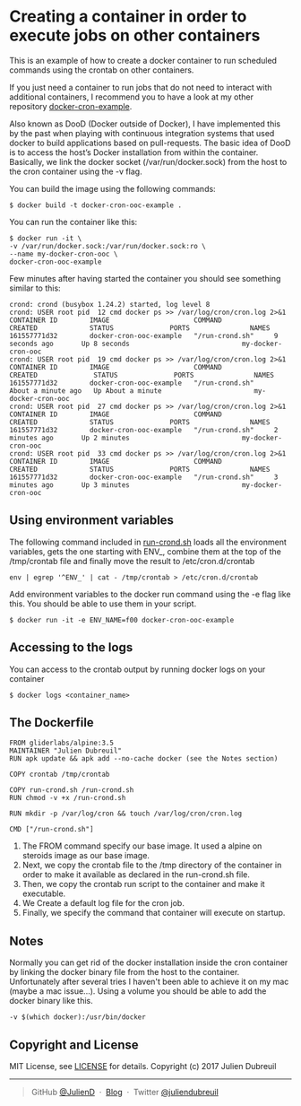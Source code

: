 # Creating a container in order to execute jobs on other containers

This is an example of how to create a docker container to run scheduled commands using the crontab on other containers.

If you just need a container to run jobs that do not need to interact with additional containers, I recommend you to have a look at my other repository [docker-cron-example](https://github.com/JulienD/docker-cron-example).

Also known as DooD (Docker outside of Docker), I have implemented this by the past when playing with continuous integration systems that used docker to build applications based on pull-requests. The basic idea of DooD is to access the host’s Docker installation from within the container. Basically, we link the docker socket (/var/run/docker.sock) from the host to the cron container using the -v flag.

You can build the image using the following commands:

```
$ docker build -t docker-cron-ooc-example .
```

You can run the container like this:

```
$ docker run -it \
-v /var/run/docker.sock:/var/run/docker.sock:ro \
--name my-docker-cron-ooc \
docker-cron-ooc-example
```

Few minutes after having started the container you should see something similar to this:

```
crond: crond (busybox 1.24.2) started, log level 8
crond: USER root pid  12 cmd docker ps >> /var/log/cron/cron.log 2>&1
CONTAINER ID        IMAGE                     COMMAND             CREATED             STATUS              PORTS               NAMES
161557771d32        docker-cron-ooc-example   "/run-crond.sh"     9 seconds ago       Up 8 seconds                            my-docker-cron-ooc
crond: USER root pid  19 cmd docker ps >> /var/log/cron/cron.log 2>&1
CONTAINER ID        IMAGE                     COMMAND             CREATED              STATUS              PORTS               NAMES
161557771d32        docker-cron-ooc-example   "/run-crond.sh"     About a minute ago   Up About a minute                       my-docker-cron-ooc
crond: USER root pid  27 cmd docker ps >> /var/log/cron/cron.log 2>&1
CONTAINER ID        IMAGE                     COMMAND             CREATED             STATUS              PORTS               NAMES
161557771d32        docker-cron-ooc-example   "/run-crond.sh"     2 minutes ago       Up 2 minutes                            my-docker-cron-ooc
crond: USER root pid  33 cmd docker ps >> /var/log/cron/cron.log 2>&1
CONTAINER ID        IMAGE                     COMMAND             CREATED             STATUS              PORTS               NAMES
161557771d32        docker-cron-ooc-example   "/run-crond.sh"     3 minutes ago       Up 3 minutes                            my-docker-cron-ooc
```

## Using environment variables

The following command included in [run-crond.sh](run-crond.sh) loads all the environment variables, gets the one starting with ENV_, combine them at the top of the /tmp/crontab file and finally move the result to /etc/cron.d/crontab

```
env | egrep '^ENV_' | cat - /tmp/crontab > /etc/cron.d/crontab
```

Add environment variables to the docker run command using the -e flag like this. You should be able to use them in your script.

```
$ docker run -it -e ENV_NAME=f00 docker-cron-ooc-example
```

## Accessing to the logs

You can access to the crontab output by running docker logs on your container

```
$ docker logs <container_name>
```

## The Dockerfile

```
FROM gliderlabs/alpine:3.5
MAINTAINER "Julien Dubreuil"
RUN apk update && apk add --no-cache docker (see the Notes section)

COPY crontab /tmp/crontab

COPY run-crond.sh /run-crond.sh
RUN chmod -v +x /run-crond.sh

RUN mkdir -p /var/log/cron && touch /var/log/cron/cron.log

CMD ["/run-crond.sh"]
```
1. The FROM command specify our base image. It used a alpine on steroids image as our base image.
2. Next, we copy the crontab file to the /tmp directory of the container in order to make it available as declared in the run-crond.sh file.
3. Then, we copy the crontab run script to the container and make it executable.
4. We Create a default log file for the cron job.
5. Finally, we specify the command that container will execute on startup.

## Notes

Normally you can get rid of the docker installation inside the cron container by linking the docker binary file from the host to the container. Unfortunately after several tries I haven't been able to achieve it on my mac (maybe a mac issue...).
Using a volume you should be able to add the docker binary like this.

```
-v $(which docker):/usr/bin/docker
```

## Copyright and License
MIT License, see [LICENSE](License.txt) for details.
Copyright (c) 2017 Julien Dubreuil

---

> GitHub [@JulienD](https://github.com/JulienD) &nbsp;&middot;&nbsp;
> [Blog](http://juliendubreuil.fr) &nbsp;&middot;&nbsp;
> Twitter [@juliendubreuil](https://twitter.com/juliendubreuil)
